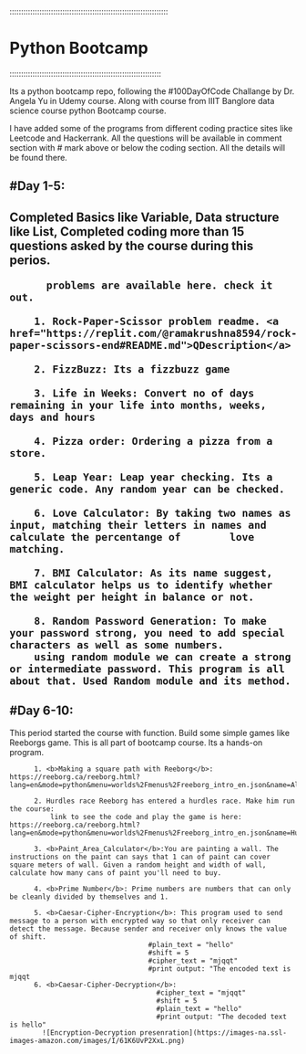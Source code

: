 :::::::::::::::::::::::::::::::::::::::::::::::::::::::::::::::::::::<h1><b>Python Bootcamp</b></h1>::::::::::::::::::::::::::::::::::::::::::::::::::::::::::::::::::


Its a python bootcamp repo, following the #100DayOfCode Challange by Dr. Angela Yu in Udemy course. Along with 
course from IIIT Banglore data science course python Bootcamp course.

I have added some of the programs from different coding practice sites like Leetcode and Hackerrank.
All the questions will be available in comment section with # mark above or below the coding section. All the details will be found there.

<h2>#Day 1-5:<h2> Completed Basics like Variable, Data structure like List, Completed coding more than 15 questions asked by the course during this perios.

          problems are available here. check it out.
          
        1. Rock-Paper-Scissor problem readme. <a href="https://replit.com/@ramakrushna8594/rock-paper-scissors-end#README.md">QDescription</a> 

        2. FizzBuzz: Its a fizzbuzz game

        3. Life in Weeks: Convert no of days remaining in your life into months, weeks, days and hours
        
        4. Pizza order: Ordering a pizza from a store.

        5. Leap Year: Leap year checking. Its a generic code. Any random year can be checked.

        6. Love Calculator: By taking two names as input, matching their letters in names and calculate the percentange of        love matching.

        7. BMI Calculator: As its name suggest, BMI calculator helps us to identify whether the weight per height in balance or not. 

        8. Random Password Generation: To make your password strong, you need to add special characters as well as some numbers.
        using random module we can create a strong or intermediate password. This program is all about that. Used Random module and its method. 

<h2>#Day 6-10:</h2> This period started the course with function. Build some simple games like Reeborgs game. This is all part of bootcamp course. Its a hands-on program. 
          
          1. <b>Making a square path with Reeborg</b>: https://reeborg.ca/reeborg.html?lang=en&mode=python&menu=worlds%2Fmenus%2Freeborg_intro_en.json&name=Alone&url=worlds%2Ftutorial_en%2Falone.json
          
          2. Hurdles race Reeborg has entered a hurdles race. Make him run the course:
              link to see the code and play the game is here: https://reeborg.ca/reeborg.html?                lang=en&mode=python&menu=worlds%2Fmenus%2Freeborg_intro_en.json&name=Hurdle%201&url=worlds%2Ftutorial_en%2Fhurdle1.json

          3. <b>Paint_Area_Calculator</b>:You are painting a wall. The instructions on the paint can says that 1 can of paint can cover  square meters of wall. Given a random height and width of wall, calculate how many cans of paint you'll need to buy.

          4. <b>Prime Number</b>: Prime numbers are numbers that can only be cleanly divided by themselves and 1.

          5. <b>Caesar-Cipher-Encryption</b>: This program used to send message to a person with encrypted way so that only receiver can detect the message. Because sender and receiver only knows the value of shift.
                                      #plain_text = "hello"
                                      #shift = 5
                                      #cipher_text = "mjqqt"
                                      #print output: "The encoded text is mjqqt
          6. <b>Caesar-Cipher-Decryption</b>:
                                        #cipher_text = "mjqqt"
                                        #shift = 5
                                        #plain_text = "hello"
                                        #print output: "The decoded text is hello"
            ![Encryption-Decryption presenration](https://images-na.ssl-images-amazon.com/images/I/61K6UvP2XxL.png)
